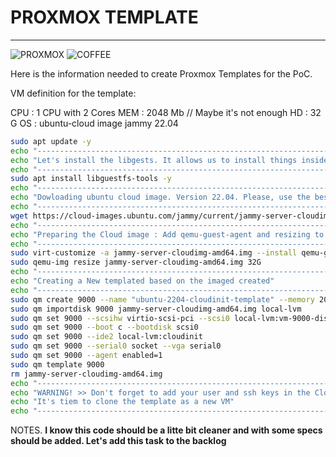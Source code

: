 # PROXMOX TEMPLATE #
---
![PROXMOX] ![COFFEE]

[PROXMOX]: https://img.shields.io/badge/Proxmox-E57000.svg?style=for-the-badge&logo=Proxmox&logoColor=white
[COFFEE]: https://img.shields.io/badge/CoffeeScript-2F2625.svg?style=for-the-badge&logo=CoffeeScript&logoColor=white

Here is the information needed to create Proxmox Templates for the PoC.

VM definition for the template:

CPU : 1 CPU with 2 Cores
MEM : 2048 Mb // Maybe it's not enough
HD : 32 G
OS : ubuntu-cloud image jammy 22.04

```bash
sudo apt update -y
echo "-----------------------------------------------------------------------------------"
echo "Let's install the libgests. It allows us to install things inside of a Cloud image. Very useful for avoid manual actions after installation"
echo "-----------------------------------------------------------------------------------"
sudo apt install libguestfs-tools -y
echo "-----------------------------------------------------------------------------------"
echo "Dowloading ubuntu cloud image. Version 22.04. Please, use the best version for you"
echo "-----------------------------------------------------------------------------------"
wget https://cloud-images.ubuntu.com/jammy/current/jammy-server-cloudimg-amd64.img
echo "-----------------------------------------------------------------------------------"
echo "Preparing the Cloud image : Add qemu-guest-agent and resizing to 32G. Please, uptdate this parameter as your convenience"
echo "-----------------------------------------------------------------------------------"
sudo virt-customize -a jammy-server-cloudimg-amd64.img --install qemu-guest-agent 
sudo qemu-img resize jammy-server-cloudimg-amd64.img 32G
echo "-----------------------------------------------------------------------------------"
echo "Creating a New templated based on the imaged created"
echo "-----------------------------------------------------------------------------------"
sudo qm create 9000 --name "ubuntu-2204-cloudinit-template" --memory 2048 --cores 2 --net0 virtio,bridge=vmbr0
sudo qm importdisk 9000 jammy-server-cloudimg-amd64.img local-lvm
sudo qm set 9000 --scsihw virtio-scsi-pci --scsi0 local-lvm:vm-9000-disk-0
sudo qm set 9000 --boot c --bootdisk scsi0
sudo qm set 9000 --ide2 local-lvm:cloudinit 
sudo qm set 9000 --serial0 socket --vga serial0
sudo qm set 9000 --agent enabled=1
sudo qm template 9000
rm jammy-server-cloudimg-amd64.img
echo "-----------------------------------------------------------------------------------"
echo "WARNING! >> Don't forget to add your user and ssh keys in the Cloud-init"
echo "It's tiem to clone the template as a new VM"
echo "-----------------------------------------------------------------------------------"

```

NOTES. __I know this code should be a litte bit cleaner and with some specs should be added. Let's add this task to the backlog__